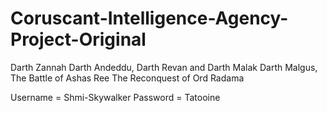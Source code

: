 # Coruscant-Intelligence-Agency-Project-Original

 Darth Zannah
 Darth Andeddu,
 Darth Revan and Darth Malak
 Darth Malgus,
 The Battle of Ashas Ree
 The Reconquest of Ord Radama


Username = Shmi-Skywalker
Password = Tatooine